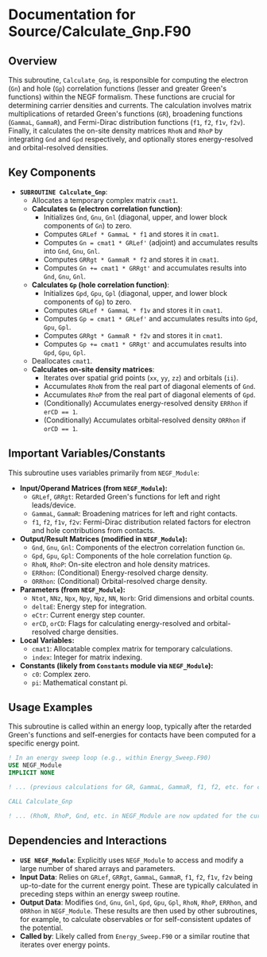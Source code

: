 # Documentation for Source/Calculate_Gnp.F90

## Overview

This subroutine, `Calculate_Gnp`, is responsible for computing the electron (`Gn`) and hole (`Gp`) correlation functions (lesser and greater Green's functions) within the NEGF formalism. These functions are crucial for determining carrier densities and currents. The calculation involves matrix multiplications of retarded Green's functions (`GR`), broadening functions (`GammaL`, `GammaR`), and Fermi-Dirac distribution functions (`f1`, `f2`, `f1v`, `f2v`). Finally, it calculates the on-site density matrices `RhoN` and `RhoP` by integrating `Gnd` and `Gpd` respectively, and optionally stores energy-resolved and orbital-resolved densities.

## Key Components

- **`SUBROUTINE Calculate_Gnp`**:
    - Allocates a temporary complex matrix `cmat1`.
    - **Calculates `Gn` (electron correlation function)**:
        - Initializes `Gnd`, `Gnu`, `Gnl` (diagonal, upper, and lower block components of `Gn`) to zero.
        - Computes `GRLef * GammaL * f1` and stores it in `cmat1`.
        - Computes `Gn = cmat1 * GRLef'` (adjoint) and accumulates results into `Gnd`, `Gnu`, `Gnl`.
        - Computes `GRRgt * GammaR * f2` and stores it in `cmat1`.
        - Computes `Gn += cmat1 * GRRgt'` and accumulates results into `Gnd`, `Gnu`, `Gnl`.
    - **Calculates `Gp` (hole correlation function)**:
        - Initializes `Gpd`, `Gpu`, `Gpl` (diagonal, upper, and lower block components of `Gp`) to zero.
        - Computes `GRLef * GammaL * f1v` and stores it in `cmat1`.
        - Computes `Gp = cmat1 * GRLef'` and accumulates results into `Gpd`, `Gpu`, `Gpl`.
        - Computes `GRRgt * GammaR * f2v` and stores it in `cmat1`.
        - Computes `Gp += cmat1 * GRRgt'` and accumulates results into `Gpd`, `Gpu`, `Gpl`.
    - Deallocates `cmat1`.
    - **Calculates on-site density matrices**:
        - Iterates over spatial grid points (`xx`, `yy`, `zz`) and orbitals (`ii`).
        - Accumulates `RhoN` from the real part of diagonal elements of `Gnd`.
        - Accumulates `RhoP` from the real part of diagonal elements of `Gpd`.
        - (Conditionally) Accumulates energy-resolved density `ERRhon` if `erCD == 1`.
        - (Conditionally) Accumulates orbital-resolved density `ORRhon` if `orCD == 1`.

## Important Variables/Constants

This subroutine uses variables primarily from `NEGF_Module`:
- **Input/Operand Matrices (from `NEGF_Module`):**
    - `GRLef`, `GRRgt`: Retarded Green's functions for left and right leads/device.
    - `GammaL`, `GammaR`: Broadening matrices for left and right contacts.
    - `f1`, `f2`, `f1v`, `f2v`: Fermi-Dirac distribution related factors for electron and hole contributions from contacts.
- **Output/Result Matrices (modified in `NEGF_Module`):**
    - `Gnd`, `Gnu`, `Gnl`: Components of the electron correlation function `Gn`.
    - `Gpd`, `Gpu`, `Gpl`: Components of the hole correlation function `Gp`.
    - `RhoN`, `RhoP`: On-site electron and hole density matrices.
    - `ERRhon`: (Conditional) Energy-resolved charge density.
    - `ORRhon`: (Conditional) Orbital-resolved charge density.
- **Parameters (from `NEGF_Module`):**
    - `Ntot`, `NNz`, `Npx`, `Npy`, `Npz`, `NN`, `Norb`: Grid dimensions and orbital counts.
    - `deltaE`: Energy step for integration.
    - `eCtr`: Current energy step counter.
    - `erCD`, `orCD`: Flags for calculating energy-resolved and orbital-resolved charge densities.
- **Local Variables:**
    - `cmat1`: Allocatable complex matrix for temporary calculations.
    - `index`: Integer for matrix indexing.
- **Constants (likely from `Constants` module via `NEGF_Module`):**
    - `c0`: Complex zero.
    - `pi`: Mathematical constant pi.

## Usage Examples

This subroutine is called within an energy loop, typically after the retarded Green's functions and self-energies for contacts have been computed for a specific energy point.

```fortran
! In an energy sweep loop (e.g., within Energy_Sweep.F90)
USE NEGF_Module
IMPLICIT NONE

! ... (previous calculations for GR, GammaL, GammaR, f1, f2, etc. for current 'energy') ...

CALL Calculate_Gnp

! ... (RhoN, RhoP, Gnd, etc. in NEGF_Module are now updated for the current energy) ...
```

## Dependencies and Interactions

- **`USE NEGF_Module`**: Explicitly uses `NEGF_Module` to access and modify a large number of shared arrays and parameters.
- **Input Data**: Relies on `GRLef`, `GRRgt`, `GammaL`, `GammaR`, `f1`, `f2`, `f1v`, `f2v` being up-to-date for the current energy point. These are typically calculated in preceding steps within an energy sweep routine.
- **Output Data**: Modifies `Gnd`, `Gnu`, `Gnl`, `Gpd`, `Gpu`, `Gpl`, `RhoN`, `RhoP`, `ERRhon`, and `ORRhon` in `NEGF_Module`. These results are then used by other subroutines, for example, to calculate observables or for self-consistent updates of the potential.
- **Called by**: Likely called from `Energy_Sweep.F90` or a similar routine that iterates over energy points.
